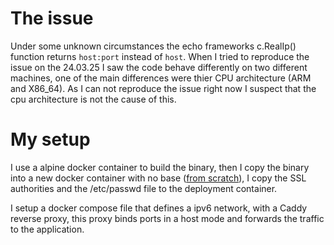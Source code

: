# The issue
Under some unknown circumstances the echo frameworks c.RealIp() function returns `host:port` instead of `host`.
When I tried to reproduce the issue on the 24.03.25 I saw the code behave differently on two different machines, one of the main differences were thier CPU architecture (ARM and X86_64). As I can not reproduce the issue right now I suspect that the cpu architecture is not the cause of this.
# My setup
I use a alpine docker container to build the binary, then I copy the binary into a new docker container with no base ([from scratch](https://hub.docker.com/_/scratch)), I copy the SSL authorities and the /etc/passwd file to the deployment container.

I setup a docker compose file that defines a ipv6 network, with a Caddy reverse proxy, this proxy binds ports in a host mode and forwards the traffic to the application.
